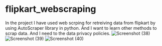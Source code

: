# flipkart_webscraping

In the project I have used web scrping for retreiving data from flipkart by using AutoScraper library in python. And I want to learn other methods to scrap data. And I need to the data privacy policies.
![Screenshot (38)](https://github.com/SAVARAMPOKHRANROYAL/flipkart_webscraping/assets/95272188/a3bb1bb1-2bb5-4402-8e58-815d704efb2e)
![Screenshot (39)](https://github.com/SAVARAMPOKHRANROYAL/flipkart_webscraping/assets/95272188/70ee1e97-1b0a-41d0-a6b5-c8433ae19354)
![Screenshot (40)](https://github.com/SAVARAMPOKHRANROYAL/flipkart_webscraping/assets/95272188/a6b7f4b1-10fe-4da5-bf1c-0148c3e0b25c)
